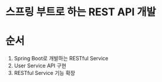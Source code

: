 # 스프링 부트로 하는 REST API 개발

# 순서
1. Spring Boot로 개발하는 RESTful Service  
2. User Service API 구현  
3. RESTful Service 기능 확장  